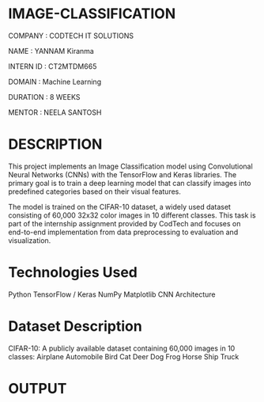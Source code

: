 # IMAGE-CLASSIFICATION
COMPANY : CODTECH IT SOLUTIONS

NAME : YANNAM Kiranma

INTERN ID : CT2MTDM665

DOMAIN : Machine Learning

DURATION : 8 WEEKS

MENTOR : NEELA SANTOSH

# DESCRIPTION
This project implements an Image Classification model using Convolutional Neural Networks (CNNs) with the TensorFlow and Keras libraries. The primary goal is to train a deep learning model that can classify images into predefined categories based on their visual features.

The model is trained on the CIFAR-10 dataset, a widely used dataset consisting of 60,000 32x32 color images in 10 different classes. This task is part of the internship assignment provided by CodTech and focuses on end-to-end implementation from data preprocessing to evaluation and visualization.

# Technologies Used
Python
TensorFlow / Keras
NumPy
Matplotlib
CNN Architecture

# Dataset Description
CIFAR-10: A publicly available dataset containing 60,000 images in 10 classes:
Airplane
Automobile
Bird
Cat
Deer
Dog
Frog
Horse
Ship
Truck

# OUTPUT

